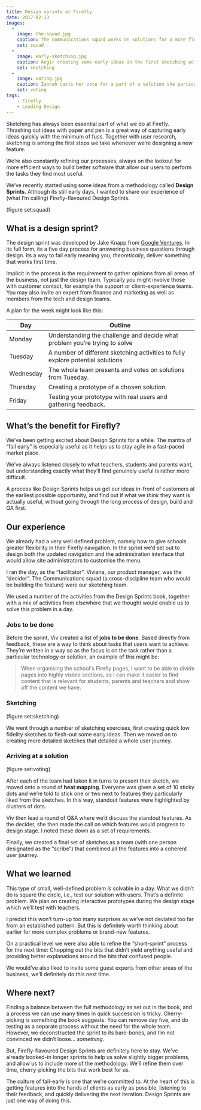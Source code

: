 ```yaml
---
title: Design sprints at Firefly
date: 2017-02-13
images:
  -
    image: the-squad.jpg
    caption: The communications squad works on solutions for a more flexible navigation in Firefly
    set: squad
  -
    image: early-sketching.jpg
    caption: Aegir creating some early ideas in the first sketching activity
    set: sketching
  -
    image: voting.jpg
    caption: Zannah casts her vote for a part of a solution she particularly likes.
    set: voting
tags:
    - Firefly
    - Leading Design
---
```


Sketching has always been essential part of what we do at Firefly. Thrashing out ideas with paper and pen is a great way of capturing early ideas quickly with the minimum of fuss. Together with user research, sketching is among the first steps we take whenever we’re designing a new feature.

We’re also constantly refining our processes, always on the lookout for more efficient ways to build better software that allow our users to perform the tasks they find most useful. 

We’ve recently started using some ideas from a methodology called **Design Sprints**. Although its still early days, I wanted to share our experience of (what I’m calling) Firefly-flavoured Design Sprints.

(figure set:squad)

## What is a design sprint?

The design sprint was developed by Jake Knapp from [Google Ventures](http://www.gv.com/sprint/). In its full form, its a five day process for answering business questions through design. Its a way to fail early meaning you, _theoretically_, deliver something that works first time.

Implicit in the process is the requirement to gather opinions from all areas of the business, not just the design team. Typically you might involve those with customer contact, for example the support or client-experience teams. You may also invite an expert from finance and marketing as well as members from the tech and design teams.

A plan for the week might look like this:

| Day | Outline |
| ----- | ----- |
| Monday | Understanding the challenge and decide what problem you’re trying to solve |
| Tuesday | A number of different sketching activities to fully explore potential solutions |
| Wednesday | The whole team presents and votes on solutions from Tuesday. |
| Thursday | Creating a prototype of a chosen solution. |
| Friday | Testing your prototype with real users and gathering feedback.


## What’s the benefit for Firefly?

We’ve been getting excited about Design Sprints for a while. The mantra of “fail early” is especially useful as it helps us to stay agile in a fast-paced market place.

We’ve always listened closely to what teachers, students and parents want, but understanding exactly what they’ll find genuinely useful is rather more difficult.

A process like Design Sprints helps us get our ideas in-front of customers at the earliest possible opportunity, and find out if what we *think* they want is actually useful, without going through the long process of design, build and QA first.

## Our experience

We already had a very well defined problem, namely how to give schools greater flexibility in their Firefly navigation. In the sprint we’d set out to design both the updated navigation and the administration interface that would allow site administrators to customise the menu.

I ran the day, as the “facilitator”. Viviana, our product manager, was the “decider”. The Communications squad (a cross-discipline team who would be building the feature) were our sketching team.

We used a number of the activities from the Design Sprints book, together with a mix of activities from elsewhere that we thought would enable us to solve this problem in a day.

### Jobs to be done

Before the sprint, Viv created a list of **jobs to be done**. Based directly from feedback, these are a way to think about tasks that users want to achieve. They’re written in a way so as the focus is on the task rather than a particular technology or solution, an example of this might be:

> When organising the school's Firefly pages, I want to be able to divide pages into highly visible sections, so I can make it easier to find content that is relevant for students, parents and teachers and show off the content we have.

### Sketching

(figure set:sketching)

We went through a number of sketching exercises, first creating quick low fidelity sketches to flesh-out some early ideas. Then we moved on to creating more detailed sketches that detailed a whole user journey.

### Arriving at a solution

(figure set:voting)

After each of the team had taken it in turns to present their sketch, we moved onto a round of **heat mapping**. Everyone was given a set of 10 sticky dots and we’re told to stick one or two next to features they particularly liked from the sketches. In this way, standout features were highlighted by clusters of dots.

Viv then lead a round of Q&A where we’d discuss the standout features. As the decider, she then made the call on which features would progress to design stage. I noted these down as a set of requirements.

Finally, we created a final set of sketches as a team (with one person designated as the “scribe”) that combined all the features into a coherent user journey.

## What we learned

This type of small, well-defined problem _is_ solvable in a day. What we didn’t do is square the circle, i.e., test our solution with users. That’s a definite problem. We plan on creating interactive prototypes during the design stage which we’ll test with teachers. 

I predict this won’t turn-up too many surprises as we’ve not deviated too far from an established pattern. But this is definitely worth thinking about earlier for more complex problems or brand-new features.

On a practical level we were also able to refine the “short-sprint” process for the next time: Chopping out the bits that didn’t yield anything useful and providing better explanations around the bits that confused people.

We would’ve also liked to invite some guest experts from other areas of the business, we’ll definitely do this next time.

## Where next?

Finding a balance between the full methodology as set out in the book, and a process we can use many times in quick succession is tricky. Cherry-picking _is_ something the book suggests: You can remove day five, and do testing as a separate process without the need for the whole team. However, we deconstructed the sprint to its bare-bones, and I’m not convinced we didn’t loose... *something*.

But, Firefly-flavoured Design Sprints are definitely here to stay. We’ve already booked-in longer sprints to help us solve slightly bigger problems, and allow us to include more of the methodology. We’ll refine them over time, cherry-picking the bits that work best for us. 

The culture of fail-early is one that we’re committed to. At the heart of this is getting features into the hands of clients as early as possible, listening to their feedback, and quickly delivering the next iteration. Design Sprints are just one way of doing this.
